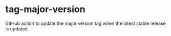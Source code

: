 # tag-major-version
GitHub action to update the major version tag when the latest stable release is updated.
